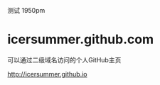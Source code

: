 测试 1950pm

icersummer.github.com
=====================

可以通过二级域名访问的个人GitHub主页

http://icersummer.github.io
